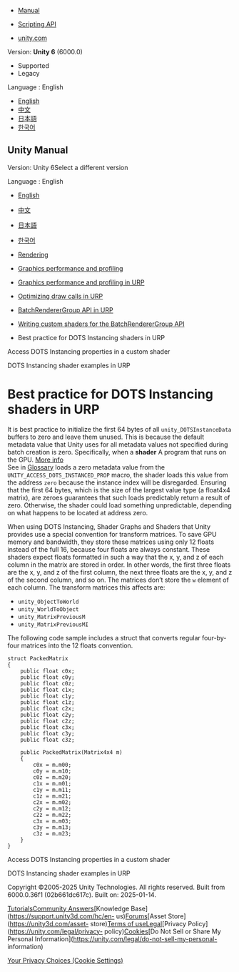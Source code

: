 [](https://docs.unity3d.com)

  * [Manual](../Manual/index.html)
  * [Scripting API](../ScriptReference/index.html)

  * [unity.com](https://unity.com/)

Version: **Unity 6** (6000.0)

  * Supported
  * Legacy

Language : English

  * [English](/Manual/dots-instancing-shaders-best-practice.html)
  * [中文](/cn/current/Manual/dots-instancing-shaders-best-practice.html)
  * [日本語](/ja/current/Manual/dots-instancing-shaders-best-practice.html)
  * [한국어](/kr/current/Manual/dots-instancing-shaders-best-practice.html)

[](https://docs.unity3d.com)

## Unity Manual

Version: Unity 6Select a different version

Language : English

  * [English](/Manual/dots-instancing-shaders-best-practice.html)
  * [中文](/cn/current/Manual/dots-instancing-shaders-best-practice.html)
  * [日本語](/ja/current/Manual/dots-instancing-shaders-best-practice.html)
  * [한국어](/kr/current/Manual/dots-instancing-shaders-best-practice.html)

  * [Rendering](rendering-and-post-processing.html)
  * [Graphics performance and profiling](graphics-performance-profiling.html)
  * [Graphics performance and profiling in URP](graphics-performance-and-profiling-in-urp.html)
  * [Optimizing draw calls in URP](reduce-draw-calls-landing-urp.html)
  * [BatchRendererGroup API in URP](batch-renderer-group.html)
  * [Writing custom shaders for the BatchRendererGroup API](batch-renderer-group-writing-shaders.html)
  * Best practice for DOTS Instancing shaders in URP

[](dots-instancing-shaders-access.html)

Access DOTS Instancing properties in a custom shader

[](dots-instancing-shaders-samples.html)

DOTS Instancing shader examples in URP

# Best practice for DOTS Instancing shaders in URP

It is best practice to initialize the first 64 bytes of all
`unity_DOTSInstanceData` buffers to zero and leave them unused. This is
because the default metadata value that Unity uses for all metadata values not
specified during batch creation is zero. Specifically, when a **shader** A
program that runs on the GPU. [More info](Shaders.html)  
See in [Glossary](Glossary.html#Shader) loads a zero metadata value from the
`UNITY_ACCESS_DOTS_INSTANCED_PROP` macro, the shader loads this value from the
address `zero` because the instance index will be disregarded. Ensuring that
the first 64 bytes, which is the size of the largest value type (a float4x4
matrix), are zeroes guarantees that such loads predictably return a result of
zero. Otherwise, the shader could load something unpredictable, depending on
what happens to be located at address zero.

When using DOTS Instancing, Shader Graphs and Shaders that Unity provides use
a special convention for transform matrices. To save GPU memory and bandwidth,
they store these matrices using only 12 floats instead of the full 16, because
four floats are always constant. These shaders expect floats formatted in such
a way that the x, y, and z of each column in the matrix are stored in order.
In other words, the first three floats are the x, y, and z of the first
column, the next three floats are the x, y, and z of the second column, and so
on. The matrices don’t store the `w` element of each column. The transform
matrices this affects are:

  * `unity_ObjectToWorld`
  * `unity_WorldToObject`
  * `unity_MatrixPreviousM`
  * `unity_MatrixPreviousMI`

The following code sample includes a struct that converts regular four-by-four
matrices into the 12 floats convention.

    
    
    struct PackedMatrix
    {
        public float c0x;
        public float c0y;
        public float c0z;
        public float c1x;
        public float c1y;
        public float c1z;
        public float c2x;
        public float c2y;
        public float c2z;
        public float c3x;
        public float c3y;
        public float c3z;
    
        public PackedMatrix(Matrix4x4 m)
        {
            c0x = m.m00;
            c0y = m.m10;
            c0z = m.m20;
            c1x = m.m01;
            c1y = m.m11;
            c1z = m.m21;
            c2x = m.m02;
            c2y = m.m12;
            c2z = m.m22;
            c3x = m.m03;
            c3y = m.m13;
            c3z = m.m23;
        }
    }
    

[](dots-instancing-shaders-access.html)

Access DOTS Instancing properties in a custom shader

[](dots-instancing-shaders-samples.html)

DOTS Instancing shader examples in URP

Copyright ©2005-2025 Unity Technologies. All rights reserved. Built from
6000.0.36f1 (02b661dc617c). Built on: 2025-01-14.

[Tutorials](https://learn.unity.com/)[Community
Answers](https://answers.unity3d.com)[Knowledge
Base](https://support.unity3d.com/hc/en-
us)[Forums](https://forum.unity3d.com)[Asset Store](https://unity3d.com/asset-
store)[Terms of
use](https://docs.unity3d.com/Manual/TermsOfUse.html)[Legal](https://unity.com/legal)[Privacy
Policy](https://unity.com/legal/privacy-
policy)[Cookies](https://unity.com/legal/cookie-policy)[Do Not Sell or Share
My Personal Information](https://unity.com/legal/do-not-sell-my-personal-
information)

[Your Privacy Choices (Cookie Settings)](javascript:void\(0\);)

